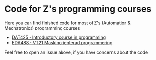 # Code for Z's programming courses

Here you can find finished code for most of Z's (Automation & Mechatronics) programming courses


* [DAT425 - Introductory course in programming](DAT425)
* [EDA488 - VT21 Maskinorienterad programmering](EDA488)

Feel free to open an issue above, if you have concerns about the code
